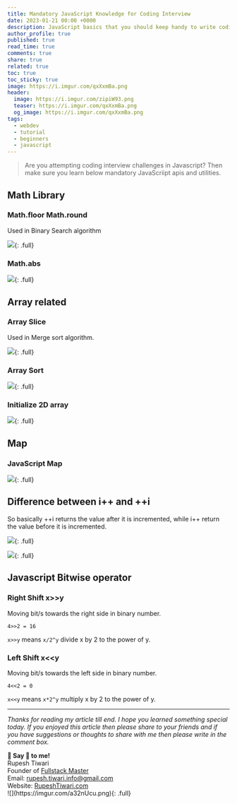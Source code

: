 ```yaml
---
title: Mandatory JavaScript Knowledge for Coding Interview
date: 2023-01-21 00:00 +0000
description: JavaScript basics that you should keep handy to write coding problems in Javascript.
author_profile: true
published: true
read_time: true
comments: true
share: true
related: true
toc: true
toc_sticky: true
image: https://i.imgur.com/qxXxmBa.png
header:
  image: https://i.imgur.com/zipiW93.png
  teaser: https://i.imgur.com/qxXxmBa.png
  og_image: https://i.imgur.com/qxXxmBa.png
tags:
  - webdev
  - tutorial
  - beginners
  - javascript
---
```


> Are you attempting coding interview challenges in Javascript? Then make sure you learn below mandatory JavaScriipt apis and utilities.

## Math Library

### Math.floor Math.round

Used in Binary Search algorithm

![](https://i.imgur.com/IZu0fyb.png){: .full}

### Math.abs

![](https://i.imgur.com/Fgh6Eca.png){: .full}

## Array related

### Array Slice

Used in Merge sort algorithm.

![](https://i.imgur.com/TPf6sHD.png){: .full}

### Array Sort

![](https://i.imgur.com/hY8qjWD.png){: .full}

### Initialize 2D array

![](https://i.imgur.com/74bDGJV.png){: .full}

## Map

### JavaScript Map

![](https://i.imgur.com/TVb5n1i.png){: .full}

## Difference between i++ and ++i

So basically ++i returns the value after it is incremented, while i++ return the value before it is incremented.

![](https://i.imgur.com/mwT7aco.png){: .full}

![](https://i.imgur.com/mp77XBD.png){: .full}

## Javascript Bitwise operator

### Right Shift x>>y

Moving bit/s towards the right side in binary number.

`4>>2 = 16`

`x>>y` means `x/2^y` divide x by 2 to the power of y.

### Left Shift x<<y

Moving bit/s towards the left side in binary number.

`4<<2 = 0`

`x<<y` means `x*2^y` multiply x by 2 to the power of y.

---

_Thanks for reading my article till end. I hope you learned something special today. If you enjoyed this article then please share to your friends and if you have suggestions or thoughts to share with me then please write in the comment box._

<div class="notice--success">
<strong>💖 Say 👋 to me!</strong>
<br>Rupesh Tiwari
<br>Founder of <a href="https://www.fullstackmaster.net">Fullstack Master </a>
<br>Email: <a href="mailto:rupesh.tiwari.info@gmail.com?subject=Hi">rupesh.tiwari.info@gmail.com</a>
<br>Website: <a href="https://www.rupeshtiwari.com">RupeshTiwari.com </a>
</div>
![](https://imgur.com/a32nUcu.png){: .full} 
